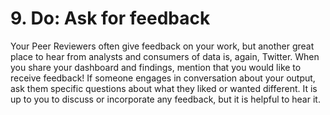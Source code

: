 # 9. Do: Ask for feedback

Your Peer Reviewers often give feedback on your work, but another great place to hear from analysts and consumers of data is, again, Twitter. When you share your dashboard and findings, mention that you would like to receive feedback! If someone engages in conversation about your output, ask them specific questions about what they liked or wanted different. It is up to you to discuss or incorporate any feedback, but it is helpful to hear it.
